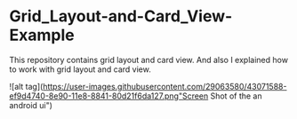 # Grid_Layout-and-Card_View-Example
This repository contains grid layout and card view. And also I explained how to work with grid layout and card view. 



![alt tag](https://user-images.githubusercontent.com/29063580/43071588-ef9d4740-8e90-11e8-8841-80d21f6da127.png"Screen Shot of the an android ui")
